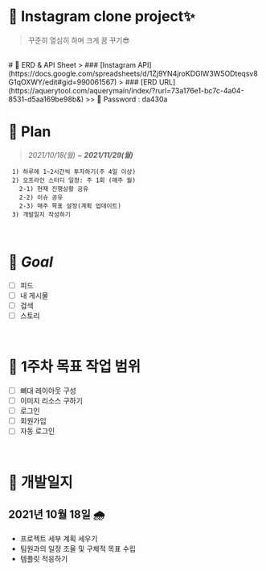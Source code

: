 # 📌 Instagram clone project✨
> 꾸준히 열심히 하며 크게 꿈 꾸기😎

<br />
# 📌 ERD & API Sheet
> ### [Instagram API](https://docs.google.com/spreadsheets/d/1Zj9YN4jroKDGlW3W5ODteqsv8G1qOXWY/edit#gid=990061567) 
> ### [ERD URL](https://aquerytool.com/aquerymain/index/?rurl=73a176e1-bc7c-4a04-8531-d5aa169be98b&) 
>> 🔑 Password : da430a
<br />

# 📌 Plan
> _2021/10/18(월) ~ **2021/11/29(월)**_     
````
 1) 하루에 1~2시간씩 투자하기(주 4일 이상)    
 2) 오프라인 스터디 일정: 주 1회 (매주 월)    
   2-1) 현재 진행상황 공유
   2-2) 이슈 공유
   2-3) 매주 목표 설정(계획 업데이트)
 3) 개발일지 작성하기
````
<br />

# 📌 _Goal_
- [ ] 피드
- [ ] 내 게시물
- [ ] 검색
- [ ] 스토리 
<br />


# 📌 1주차 목표 작업 범위
- [ ] 뼈대 레이아웃 구성
- [ ] 이미지 리소스 구하기
- [ ] 로그인
- [ ] 회원가입
- [ ] 자동 로그인 
<br />

# 📌 개발일지
## 2021년 10월 18일 🌧
- 프로젝트 세부 계획 세우기
- 팀원과의 일정 조율 및 구체적 목표 수립
- 템플릿 적응하기

